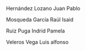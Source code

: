 Hernández Lozano Juan Pablo

Mosqueda García Raúl Isaid

Ruiz Puga Indrid Pamela

Veleros Vega Luis alfonso 

